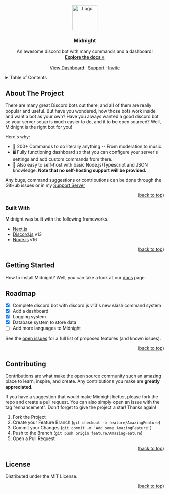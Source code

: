 <div id="top"></div>
<!--
*** Thanks for checking out the Best-README-Template. If you have a suggestion
*** that would make this better, please fork the repo and create a pull request
*** or simply open an issue with the tag "enhancement".
*** Don't forget to give the project a star!
*** Thanks again! Now go create something AMAZING! :D
-->



<!-- PROJECT SHIELDS -->
<!--
*** I'm using markdown "reference style" links for readability.
*** Reference links are enclosed in brackets [ ] instead of parentheses ( ).
*** See the bottom of this document for the declaration of the reference variables
*** for contributors-url, forks-url, etc. This is an optional, concise syntax you may use.
*** https://www.markdownguide.org/basic-syntax/#reference-style-links
-->
<!-- PROJECT LOGO -->
<br />
<div align="center">
  <a href="https://github.com/Midnight-Team/Website">
    <img src="https://cdn.discordapp.com/avatars/889722439100141579/98d1ac88e73b2e1416077f1e169a6257.png?size=4096" alt="Logo" width="80" height="80">
  </a>

  <h3 align="center">Midnight</h3>

  <p align="center">
    An awesome discord bot with many commands and a dashboard!
    <br />
    <a href="https://docs.midnightbot.tk"><strong>Explore the docs »</strong></a>
    <br />
    <br />
    <a href="http://dashboard.midnightbot.tk:30352">View Dashboard</a>
    ·
    <a href="https://discord.gg/QPt2CngC9s">Support</a>
    ·
    <a href="https://discord.com/api/oauth2/authorize?client_id=889722439100141579&permissions=8&scope=bot%20applications.commands">Invite</a>
  </p>
</div>



<!-- TABLE OF CONTENTS -->
<details>
  <summary>Table of Contents</summary>
  <ol>
    <li>
      <a href="#about-the-project">About The Project</a>
      <ul>
        <li><a href="#built-with">Built With</a></li>
      </ul>
    </li>
    <li>
      <a href="#getting-started">Getting Started</a>
    </li>
    <li><a href="#roadmap">Roadmap</a></li>
  </ol>
</details>



<!-- ABOUT THE PROJECT -->
## About The Project

There are many great Discord bots out there, and all of them are really popular and useful. But have you wondered, how those bots work inside and want a bot as your own? Have you always wanted a good discord bot so your server setup is much easier to do, and it to be open sourced? Well, Midnight is the right bot for you!

Here's why:
* 📌 200+ Commands to do literally anything -- From moderation to music.
* 🖥️ Fully functioning dashboard so that you can configure your server's settings and add custom commands from there.
* 💬 Also easy to self-host with basic Node.js/Typescript and JSON knowledge. **Note that no self-hosting support will be provided.**

Any bugs, command suggestions or contributions can be done through the GitHub issues or in my [Support Server](https://discord.gg/QPt2CngC9s)


<p align="right">(<a href="#top">back to top</a>)</p>



### Built With

Midnight was built with the following frameworks.

* [Next.js](https://nextjs.org/)
* [Discord.js](https://discord.js.org) v13
* [Node.js](https://nodejs.org) v16

<p align="right">(<a href="#top">back to top</a>)</p>



<!-- GETTING STARTED -->
## Getting Started

How to install Midnight? Well, you can take a look at our [docs](https://docs.midnightbot.tk) page.

## Roadmap

- [x] Complete discord bot with discord.js v13's new slash command system
- [x] Add a dashboard
- [x] Logging system
- [x] Database system to store data
- [ ] Add more languages to Midnight

See the [open issues](https://github.com/Midnight-Team/Website/issues) for a full list of proposed features (and known issues).

<p align="right">(<a href="#top">back to top</a>)</p>



<!-- CONTRIBUTING -->
## Contributing

Contributions are what make the open source community such an amazing place to learn, inspire, and create. Any contributions you make are **greatly appreciated**.

If you have a suggestion that would make Midnight better, please fork the repo and create a pull request. You can also simply open an issue with the tag "enhancement".
Don't forget to give the project a star! Thanks again!

1. Fork the Project
2. Create your Feature Branch (`git checkout -b feature/AmazingFeature`)
3. Commit your Changes (`git commit -m 'Add some AmazingFeature'`)
4. Push to the Branch (`git push origin feature/AmazingFeature`)
5. Open a Pull Request

<p align="right">(<a href="#top">back to top</a>)</p>



<!-- LICENSE -->
## License

Distributed under the MIT License.

<p align="right">(<a href="#top">back to top</a>)</p>
